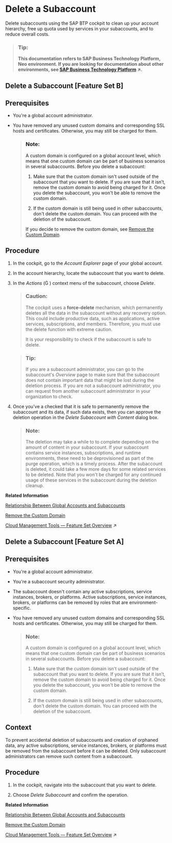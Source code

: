 <!-- copy0774e491af8e4ba4941cbc8f51501c22 -->

<link rel="stylesheet" type="text/css" href="../css/sap-icons.css"/>

# Delete a Subaccount

Delete subaccounts using the SAP BTP cockpit to clean up your account hierarchy, free up quota used by services in your subaccounts, and to reduce overall costs.

> ### Tip:  
> **This documentation refers to SAP Business Technology Platform, Neo environment. If you are looking for documentation about other environments, see [SAP Business Technology Platform](https://help.sap.com/viewer/65de2977205c403bbc107264b8eccf4b/Cloud/en-US/6a2c1ab5a31b4ed9a2ce17a5329e1dd8.html "SAP Business Technology Platform (SAP BTP) is an integrated offering comprised of four technology portfolios: database and data management, application development and integration, analytics, and intelligent technologies. The platform offers users the ability to turn data into business value, compose end-to-end business processes, and build and extend SAP applications quickly.") :arrow_upper_right:.**

 <a name="task_r4z_jv3_bvb"/>

<!-- task\_r4z\_jv3\_bvb -->

## Delete a Subaccount \[Feature Set B\]



<a name="task_r4z_jv3_bvb__prereq_s4z_jv3_bvb"/>

## Prerequisites

-   You're a global account administrator.

-   You have removed any unused custom domains and corresponding SSL hosts and certificates. Otherwise, you may still be charged for them.

    > ### Note:  
    > A custom domain is configured on a global account level, which means that one custom domain can be part of business scenarios in several subaccounts. Before you delete a subaccount:
    > 
    > 1.  Make sure that the custom domain isn't used outside of the subaccount that you want to delete. If you are sure that it isn’t, remove the custom domain to avoid being charged for it. Once you delete the subaccount, you won't be able to remove the custom domain.
    > 
    > 2.  If the custom domain is still being used in other subaccounts, don't delete the custom domain. You can proceed with the deletion of the subaccount.
    > 
    > 
    > If you decide to remove the custom domain, see [Remove the Custom Domain](https://help.sap.com/docs/BTP/ea72206b834e4ace9cd834feed6c0e09/318a016c3a234370a60475625b947de0.html).




<a name="task_r4z_jv3_bvb__steps_u4z_jv3_bvb"/>

## Procedure

1.  In the cockpit, go to the *Account Explorer* page of your global account.

2.  In the account hierarchy, locate the subaccount that you want to delete.

3.  In the *Actions* \(<span class="SAP-icons"></span> \) context menu of the subaccount, choose *Delete*.

    > ### Caution:  
    > The cockpit uses a **force-delete** mechanism, which permanently deletes all the data in the subaccount without any recovery option. This could include productive data, such as applications, active services, subscriptions, and members. Therefore, you must use the delete function with extreme caution.
    > 
    > It is your responsibility to check if the subaccount is safe to delete.

    > ### Tip:  
    > If you are a subaccount administrator, you can go to the subaccount's *Overview* page to make sure that the subaccount does not contain important data that might be lost during the deletion process. If you are not a subaccount administrator, you can request from another subaccount administrator in your organization to check.

4.  Once you've a checked that it is safe to permanently remove the subaccount and its data, if such data exists, then you can approve the deletion operation in the *Delete Subaccount with Content* dialog box.

    > ### Note:  
    > The deletion may take a while to to complete depending on the amount of content in your subaccount. If your subaccount contains service instances, subscriptions, and runtime environments, these need to be deprovisioned as part of the purge operation, which is a timely process. After the subaccount is deleted, it could take a few more days for some related services to be deleted. Note that you won't be charged for any continued usage of these services in the subaccount during the deletion cleanup.


**Related Information**  


[Relationship Between Global Accounts and Subaccounts](../10-concepts-neo/account-model-722a475.md#copy2c2dd70587104f459b97019691480ff6 "A global account can group together different subaccounts that an administrator makes available to users. Administrators can assign the available quotas of a global account to its different subaccounts and move it between subaccounts that belong to the same global account.")

[Remove the Custom Domain](remove-the-custom-domain-318a016.md "If you do not want to use the custom domain any longer, you can remove it using the console client commands. As a result, your application will be accessible only on its default hana.ondemand.com domain.")

[Cloud Management Tools — Feature Set Overview](https://help.sap.com/viewer/65de2977205c403bbc107264b8eccf4b/Cloud/en-US/caf4e4e23aef4666ad8f125af393dfb2.html "Cloud management tools represent the group of technologies designed for managing SAP BTP.") :arrow_upper_right:

 <a name="task_u4n_wn3_bvb"/>

<!-- task\_u4n\_wn3\_bvb -->

## Delete a Subaccount \[Feature Set A\]



<a name="task_u4n_wn3_bvb__prereq_v4n_wn3_bvb"/>

## Prerequisites

-   You're a global account administrator.

-   You're a subaccount security administrator.

-   The subaccount doesn't contain any active subscriptions, service instances, brokers, or platforms. Active subscriptions, service instances, brokers, or platforms can be removed by roles that are environment-specific.

-   You have removed any unused custom domains and corresponding SSL hosts and certificates. Otherwise, you may still be charged for them.

    > ### Note:  
    > A custom domain is configured on a global account level, which means that one custom domain can be part of business scenarios in several subaccounts. Before you delete a subaccount:
    > 
    > 1.  Make sure that the custom domain isn't used outside of the subaccount that you want to delete. If you are sure that it isn’t, remove the custom domain to avoid being charged for it. Once you delete the subaccount, you won't be able to remove the custom domain.
    > 
    > 2.  If the custom domain is still being used in other subaccounts, don't delete the custom domain. You can proceed with the deletion of the subaccount.




<a name="task_u4n_wn3_bvb__context_y4n_wn3_bvb"/>

## Context

To prevent accidental deletion of subaccounts and creation of orphaned data, any active subscriptions, service instances, brokers, or platforms must be removed from the subaccount before it can be deleted. Only subaccount administrators can remove such content from a subaccount.



<a name="task_u4n_wn3_bvb__steps_z4n_wn3_bvb"/>

## Procedure

1.  In the cockpit, navigate into the subaccount that you want to delete.

2.  Choose *Delete Subaccount* and confirm the operation.


**Related Information**  


[Relationship Between Global Accounts and Subaccounts](../10-concepts-neo/account-model-722a475.md#copy2c2dd70587104f459b97019691480ff6 "A global account can group together different subaccounts that an administrator makes available to users. Administrators can assign the available quotas of a global account to its different subaccounts and move it between subaccounts that belong to the same global account.")

[Remove the Custom Domain](remove-the-custom-domain-318a016.md "If you do not want to use the custom domain any longer, you can remove it using the console client commands. As a result, your application will be accessible only on its default hana.ondemand.com domain.")

[Cloud Management Tools — Feature Set Overview](https://help.sap.com/viewer/65de2977205c403bbc107264b8eccf4b/Cloud/en-US/caf4e4e23aef4666ad8f125af393dfb2.html "Cloud management tools represent the group of technologies designed for managing SAP BTP.") :arrow_upper_right:

